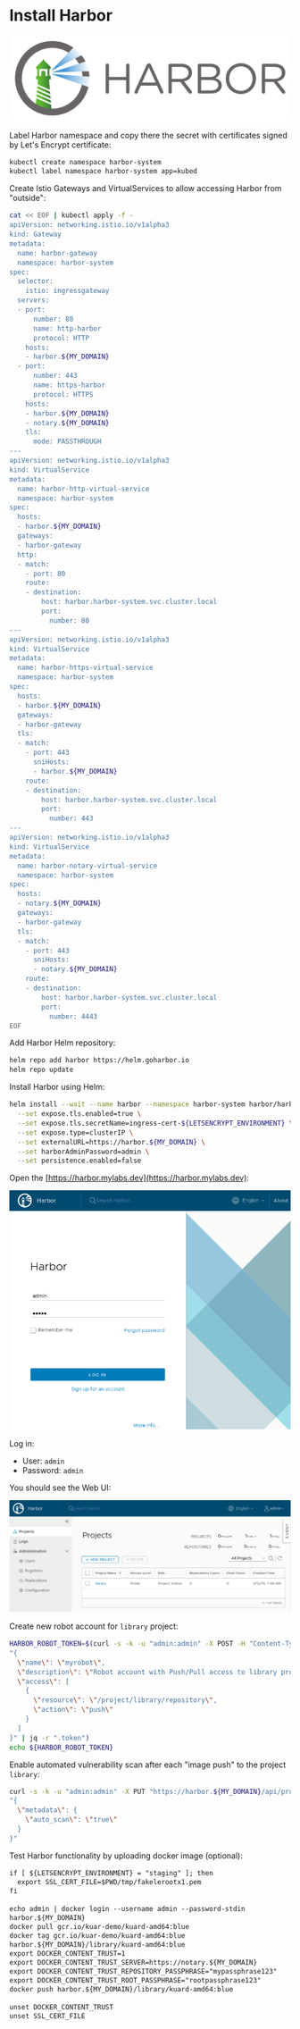 # Install Harbor

![Harbor logo](https://raw.githubusercontent.com/cncf/artwork/c33a8386bce4eabc36e1d4972e0996db4630037b/projects/harbor/horizontal/color/harbor-horizontal-color.svg?sanitize=true
"Harbor logo")

Label Harbor namespace and copy there the secret with certificates signed by
Let's Encrypt certificate:

```bash
kubectl create namespace harbor-system
kubectl label namespace harbor-system app=kubed
```

Create Istio Gateways and VirtualServices to allow accessing Harbor from
"outside":

```bash
cat << EOF | kubectl apply -f -
apiVersion: networking.istio.io/v1alpha3
kind: Gateway
metadata:
  name: harbor-gateway
  namespace: harbor-system
spec:
  selector:
    istio: ingressgateway
  servers:
  - port:
      number: 80
      name: http-harbor
      protocol: HTTP
    hosts:
    - harbor.${MY_DOMAIN}
  - port:
      number: 443
      name: https-harbor
      protocol: HTTPS
    hosts:
    - harbor.${MY_DOMAIN}
    - notary.${MY_DOMAIN}
    tls:
      mode: PASSTHROUGH
---
apiVersion: networking.istio.io/v1alpha3
kind: VirtualService
metadata:
  name: harbor-http-virtual-service
  namespace: harbor-system
spec:
  hosts:
  - harbor.${MY_DOMAIN}
  gateways:
  - harbor-gateway
  http:
  - match:
    - port: 80
    route:
    - destination:
        host: harbor.harbor-system.svc.cluster.local
        port:
          number: 80
---
apiVersion: networking.istio.io/v1alpha3
kind: VirtualService
metadata:
  name: harbor-https-virtual-service
  namespace: harbor-system
spec:
  hosts:
  - harbor.${MY_DOMAIN}
  gateways:
  - harbor-gateway
  tls:
  - match:
    - port: 443
      sniHosts:
      - harbor.${MY_DOMAIN}
    route:
    - destination:
        host: harbor.harbor-system.svc.cluster.local
        port:
          number: 443
---
apiVersion: networking.istio.io/v1alpha3
kind: VirtualService
metadata:
  name: harbor-notary-virtual-service
  namespace: harbor-system
spec:
  hosts:
  - notary.${MY_DOMAIN}
  gateways:
  - harbor-gateway
  tls:
  - match:
    - port: 443
      sniHosts:
      - notary.${MY_DOMAIN}
    route:
    - destination:
        host: harbor.harbor-system.svc.cluster.local
        port:
          number: 4443
EOF
```

Add Harbor Helm repository:

```bash
helm repo add harbor https://helm.goharbor.io
helm repo update
```

Install Harbor using Helm:

```bash
helm install --wait --name harbor --namespace harbor-system harbor/harbor --version v1.1.2 \
  --set expose.tls.enabled=true \
  --set expose.tls.secretName=ingress-cert-${LETSENCRYPT_ENVIRONMENT} \
  --set expose.type=clusterIP \
  --set externalURL=https://harbor.${MY_DOMAIN} \
  --set harborAdminPassword=admin \
  --set persistence.enabled=false
```

Open the [https://harbor.mylabs.dev](https://harbor.mylabs.dev):

![Harbor login page](./harbor_login_page.png "Harbor login page")

Log in:

* User: `admin`
* Password: `admin`

You should see the Web UI:

![Harbor](./harbor_projects.png "Harbor")

Create new robot account for `library` project:

```bash
HARBOR_ROBOT_TOKEN=$(curl -s -k -u "admin:admin" -X POST -H "Content-Type: application/json" "https://harbor.${MY_DOMAIN}/api/projects/1/robots" -d \
"{
  \"name\": \"myrobot\",
  \"description\": \"Robot account with Push/Pull access to library project\",
  \"access\": [
    {
      \"resource\": \"/project/library/repository\",
      \"action\": \"push\"
    }
  ]
}" | jq -r ".token")
echo ${HARBOR_ROBOT_TOKEN}
```

Enable automated vulnerability scan after each "image push" to the project
`library`:

```bash
curl -s -k -u "admin:admin" -X PUT "https://harbor.${MY_DOMAIN}/api/projects/1" -H  "Content-Type: application/json" -d \
"{
  \"metadata\": {
    \"auto_scan\": \"true\"
  }
}"
```

Test Harbor functionality by uploading docker image (optional):

```shell
if [ ${LETSENCRYPT_ENVIRONMENT} = "staging" ]; then
  export SSL_CERT_FILE=$PWD/tmp/fakelerootx1.pem
fi

echo admin | docker login --username admin --password-stdin harbor.${MY_DOMAIN}
docker pull gcr.io/kuar-demo/kuard-amd64:blue
docker tag gcr.io/kuar-demo/kuard-amd64:blue harbor.${MY_DOMAIN}/library/kuard-amd64:blue
export DOCKER_CONTENT_TRUST=1
export DOCKER_CONTENT_TRUST_SERVER=https://notary.${MY_DOMAIN}
export DOCKER_CONTENT_TRUST_REPOSITORY_PASSPHRASE="mypassphrase123"
export DOCKER_CONTENT_TRUST_ROOT_PASSPHRASE="rootpassphrase123"
docker push harbor.${MY_DOMAIN}/library/kuard-amd64:blue

unset DOCKER_CONTENT_TRUST
unset SSL_CERT_FILE
```
